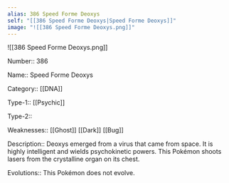 ```yaml
---
alias: 386 Speed Forme Deoxys
self: "[[386 Speed Forme Deoxys|Speed Forme Deoxys]]"
image: "![[386 Speed Forme Deoxys.png]]"
---
```


![[386 Speed Forme Deoxys.png]]

Number:: 386

Name:: Speed Forme Deoxys

Category:: [[DNA]]

Type-1:: [[Psychic]]

Type-2:: 

Weaknesses:: [[Ghost]] [[Dark]] [[Bug]] 

Description:: Deoxys emerged from a virus that came from space. It is highly intelligent and wields psychokinetic powers. This Pokémon shoots lasers from the crystalline organ on its chest.

Evolutions:: This Pokémon does not evolve.
